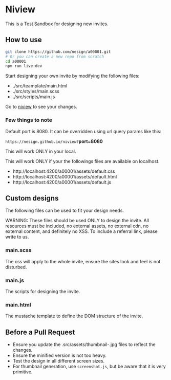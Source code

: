 # Niview

This is a Test Sandbox for designing new invites.

## How to use

```sh
git clone https://github.com/nesign/a00001.git
# Or you can create a new repo from scratch
cd a00001
npm run live:dev
```

Start designing your own invite by modifying the following files:

- ./src/teamplate/main.html
- ./src/styles/main.scss
- ./src/scripts/main.js

Go to [niview](https://nesign.github.io/niview) to see your changes.

### Few things to note

Default port is 8080. It can be overridden using url query params like this: 

`https://nesign.github.io/niview?`**port=8080**

This will work ONLY in your local.

This will work ONLY if your the followings files are available on localhost.

- http://localhost:4200/a00001/assets/default.css
- http://localhost:4200/a00001/assets/default.html
- http://localhost:4200/a00001/assets/default.js


## Custom designs

The following files can be used to fit your design needs.

WARNING: These files should be used ONLY to design the invite. All resources must be included, no external assets, no external cdn, no external content, and definitely no XSS. To include a referral link, please write to us.

### main.scss

The css will apply to the whole invite, ensure the sites look and feel is not disturbed.

### main.js

The scripts for designing the invite.

### main.html

The mustache template to define the DOM structure of the invite.

## Before a Pull Request

- Ensure you update the .src/assets/thumbnail-.jpg files to reflect the changes.
- Ensure the minified version is not too heavy.
- Test the design in all different screen sizes.
- For thumbnail generation, use `screenshot.js`, but be aware that it is very primitive.
